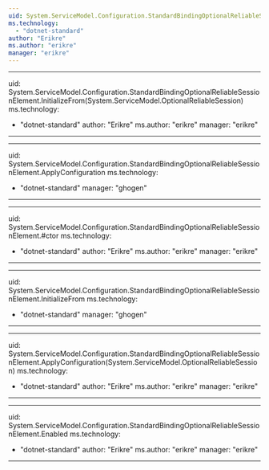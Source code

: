 ```yaml
---
uid: System.ServiceModel.Configuration.StandardBindingOptionalReliableSessionElement
ms.technology: 
  - "dotnet-standard"
author: "Erikre"
ms.author: "erikre"
manager: "erikre"
---
```


---
uid: System.ServiceModel.Configuration.StandardBindingOptionalReliableSessionElement.InitializeFrom(System.ServiceModel.OptionalReliableSession)
ms.technology: 
  - "dotnet-standard"
author: "Erikre"
ms.author: "erikre"
manager: "erikre"
---

---
uid: System.ServiceModel.Configuration.StandardBindingOptionalReliableSessionElement.ApplyConfiguration
ms.technology: 
  - "dotnet-standard"
manager: "ghogen"
---

---
uid: System.ServiceModel.Configuration.StandardBindingOptionalReliableSessionElement.#ctor
ms.technology: 
  - "dotnet-standard"
author: "Erikre"
ms.author: "erikre"
manager: "erikre"
---

---
uid: System.ServiceModel.Configuration.StandardBindingOptionalReliableSessionElement.InitializeFrom
ms.technology: 
  - "dotnet-standard"
manager: "ghogen"
---

---
uid: System.ServiceModel.Configuration.StandardBindingOptionalReliableSessionElement.ApplyConfiguration(System.ServiceModel.OptionalReliableSession)
ms.technology: 
  - "dotnet-standard"
author: "Erikre"
ms.author: "erikre"
manager: "erikre"
---

---
uid: System.ServiceModel.Configuration.StandardBindingOptionalReliableSessionElement.Enabled
ms.technology: 
  - "dotnet-standard"
author: "Erikre"
ms.author: "erikre"
manager: "erikre"
---

